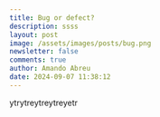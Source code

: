 ```yaml
---
title: Bug or defect?
description: ssss
layout: post
image: /assets/images/posts/bug.png
newsletter: false
comments: true
author: Amando Abreu
date: 2024-09-07 11:38:12
---
```

ytrytreytreytreyetr